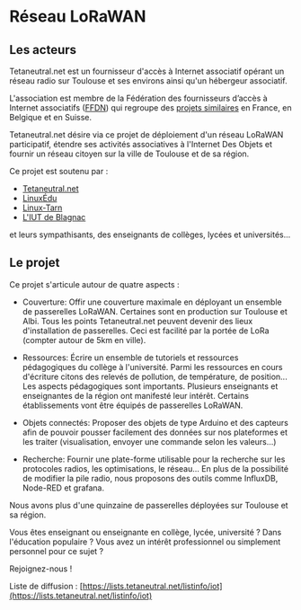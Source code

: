 # Réseau LoRaWAN

## Les acteurs

Tetaneutral.net est un fournisseur d'accès à Internet associatif opérant un réseau radio sur Toulouse et ses environs ainsi qu'un hébergeur associatif.

L'association est membre de la Fédération des fournisseurs d’accès à Internet associatifs ([FFDN](https://www.ffdn.org/)) qui regroupe des [projets similaires](https://db.ffdn.org/) en France, en Belgique et en Suisse.

Tetaneutral.net désire via ce projet de déploiement d'un réseau LoRaWAN participatif, étendre ses activités associatives à l'Internet Des Objets et fournir un réseau citoyen sur la ville de Toulouse et de sa région.

Ce projet est soutenu par : 

* [Tetaneutral.net](https://tetaneutral.net/)
* [LinuxÉdu](https://www.linuxedu.org/)
* [Linux-Tarn](https://blog.linuxtarn.org/)
* [L'IUT de Blagnac](https://www.iut-blagnac.fr/fr/)

et leurs sympathisants, des enseignants de collèges, lycées et universités...

## Le projet

Ce projet s'articule autour de quatre aspects :

* Couverture: Offir une couverture maximale en déployant un ensemble de passerelles LoRaWAN. Certaines sont en production sur Toulouse et Albi. Tous les points Tetaneutral.net peuvent devenir des lieux d'installation de passerelles. Ceci est facilité par la portée de LoRa (compter autour de 5km en ville).

* Ressources: Écrire un ensemble de tutoriels et ressources pédagogiques du collège à l'université. Parmi les ressources en cours d'écriture citons des relevés de pollution, de température, de position... Les aspects pédagogiques sont importants. Plusieurs enseignants et enseignantes de la région ont manifesté leur intérêt. Certains établissements vont être équipés de passerelles LoRaWAN.

* Objets connectés: Proposer des objets de type Arduino et des capteurs afin de pouvoir pousser facilement des données sur nos plateformes et les traiter (visualisation, envoyer une commande selon les valeurs...)

* Recherche: Fournir une plate-forme utilisable pour la recherche sur les protocoles radios, les optimisations, le réseau... En plus de la possibilité de modifier la pile radio, nous proposons des outils comme InfluxDB, Node-RED et grafana.

Nous avons plus d'une quinzaine de passerelles déployées sur Toulouse et sa région.

Vous êtes enseignant ou enseignante en collège, lycée, université ? Dans l'éducation populaire ? Vous avez un intérêt professionnel ou simplement personnel pour ce sujet ?

Rejoignez-nous !

Liste de diffusion : [https://lists.tetaneutral.net/listinfo/iot](https://lists.tetaneutral.net/listinfo/iot)
